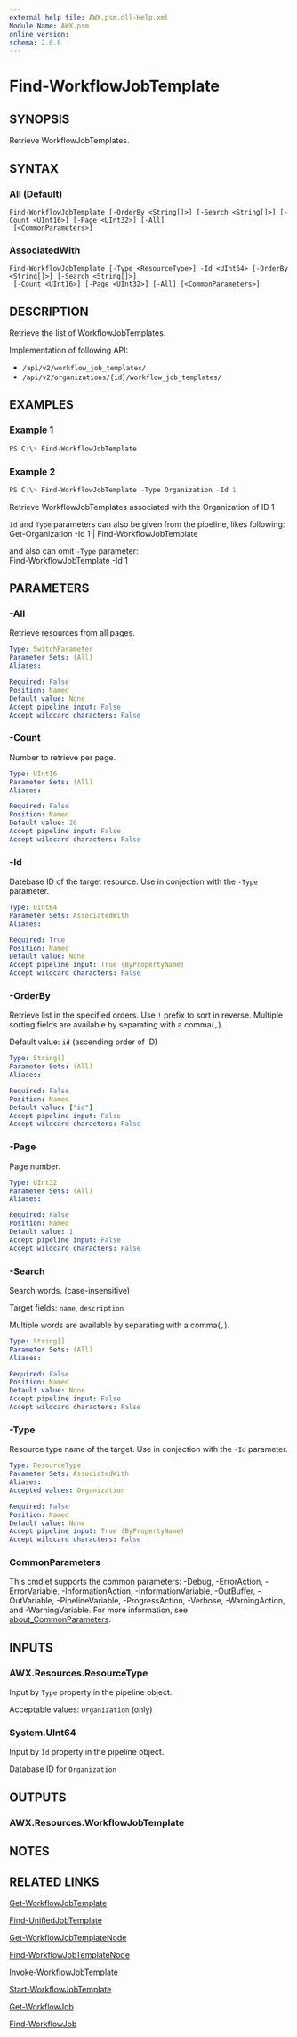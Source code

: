 ```yaml
---
external help file: AWX.psm.dll-Help.xml
Module Name: AWX.psm
online version:
schema: 2.0.0
---
```


# Find-WorkflowJobTemplate

## SYNOPSIS
Retrieve WorkflowJobTemplates.

## SYNTAX

### All (Default)
```
Find-WorkflowJobTemplate [-OrderBy <String[]>] [-Search <String[]>] [-Count <UInt16>] [-Page <UInt32>] [-All]
 [<CommonParameters>]
```

### AssociatedWith
```
Find-WorkflowJobTemplate [-Type <ResourceType>] -Id <UInt64> [-OrderBy <String[]>] [-Search <String[]>]
 [-Count <UInt16>] [-Page <UInt32>] [-All] [<CommonParameters>]
```

## DESCRIPTION
Retrieve the list of WorkflowJobTemplates.

Implementation of following API:  
- `/api/v2/workflow_job_templates/`  
- `/api/v2/organizations/{id}/workflow_job_templates/`  

## EXAMPLES

### Example 1
```powershell
PS C:\> Find-WorkflowJobTemplate
```

### Example 2
```powershell
PS C:\> Find-WorkflowJobTemplate -Type Organization -Id 1
```

Retrieve WorkflowJobTemplates associated with the Organization of ID 1

`Id` and `Type` parameters can also be given from the pipeline, likes following:  
    Get-Organization -Id 1 | Find-WorkflowJobTemplate

and also can omit `-Type` parameter:  
    Find-WorkflowJobTemplate -Id 1

## PARAMETERS

### -All
Retrieve resources from all pages.

```yaml
Type: SwitchParameter
Parameter Sets: (All)
Aliases:

Required: False
Position: Named
Default value: None
Accept pipeline input: False
Accept wildcard characters: False
```

### -Count
Number to retrieve per page.

```yaml
Type: UInt16
Parameter Sets: (All)
Aliases:

Required: False
Position: Named
Default value: 20
Accept pipeline input: False
Accept wildcard characters: False
```

### -Id
Datebase ID of the target resource.
Use in conjection with the `-Type` parameter.

```yaml
Type: UInt64
Parameter Sets: AssociatedWith
Aliases:

Required: True
Position: Named
Default value: None
Accept pipeline input: True (ByPropertyName)
Accept wildcard characters: False
```

### -OrderBy
Retrieve list in the specified orders.
Use `!` prefix to sort in reverse.
Multiple sorting fields are available by separating with a comma(`,`).

Default value: `id` (ascending order of ID)

```yaml
Type: String[]
Parameter Sets: (All)
Aliases:

Required: False
Position: Named
Default value: ["id"]
Accept pipeline input: False
Accept wildcard characters: False
```

### -Page
Page number.

```yaml
Type: UInt32
Parameter Sets: (All)
Aliases:

Required: False
Position: Named
Default value: 1
Accept pipeline input: False
Accept wildcard characters: False
```

### -Search
Search words. (case-insensitive)

Target fields: `name`, `description`

Multiple words are available by separating with a comma(`,`).

```yaml
Type: String[]
Parameter Sets: (All)
Aliases:

Required: False
Position: Named
Default value: None
Accept pipeline input: False
Accept wildcard characters: False
```

### -Type
Resource type name of the target.
Use in conjection with the `-Id` parameter.

```yaml
Type: ResourceType
Parameter Sets: AssociatedWith
Aliases:
Accepted values: Organization

Required: False
Position: Named
Default value: None
Accept pipeline input: True (ByPropertyName)
Accept wildcard characters: False
```

### CommonParameters
This cmdlet supports the common parameters: -Debug, -ErrorAction, -ErrorVariable, -InformationAction, -InformationVariable, -OutBuffer, -OutVariable, -PipelineVariable, -ProgressAction, -Verbose, -WarningAction, and -WarningVariable. For more information, see [about_CommonParameters](http://go.microsoft.com/fwlink/?LinkID=113216).

## INPUTS

### AWX.Resources.ResourceType
Input by `Type` property in the pipeline object.

Acceptable values: `Organization` (only)

### System.UInt64
Input by `Id` property in the pipeline object.

Database ID for `Organization`

## OUTPUTS

### AWX.Resources.WorkflowJobTemplate
## NOTES

## RELATED LINKS

[Get-WorkflowJobTemplate](Get-WorkflowJobTemplate.md)

[Find-UnifiedJobTemplate](Find-UnifiedJobTemplate.md)

[Get-WorkflowJobTemplateNode](Get-WorkflowJobTemplateNode.md)

[Find-WorkflowJobTemplateNode](Find-WorkflowJobTemplateNode.md)

[Invoke-WorkflowJobTemplate](Invoke-WorkflowJobTemplate.md)

[Start-WorkflowJobTemplate](Start-WorkflowJobTemplate.md)

[Get-WorkflowJob](Get-WorkflowJob.md)

[Find-WorkflowJob](Find-WorkflowJob.md)
